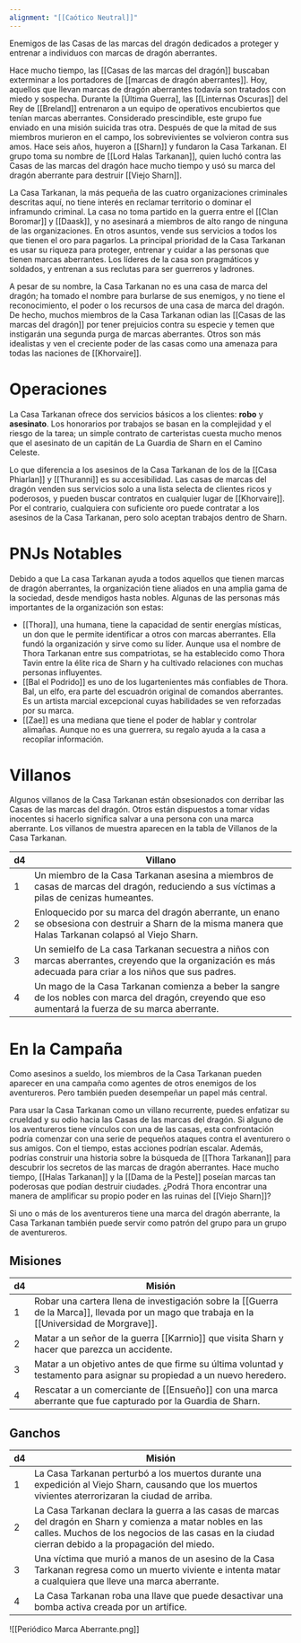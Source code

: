 ```yaml
---
alignment: "[[Caótico Neutral]]"
---
```

Enemigos de las Casas de las marcas del dragón dedicados a proteger y entrenar a individuos con marcas de dragón aberrantes.

Hace mucho tiempo, las [[Casas de las marcas del dragón]] buscaban exterminar a los portadores de [[marcas de dragón aberrantes]]. Hoy, aquellos que llevan marcas de dragón aberrantes todavía son tratados con miedo y sospecha. Durante la [Última Guerra], las [[Linternas Oscuras]] del Rey de [[Breland]] entrenaron a un equipo de operativos encubiertos que tenían marcas aberrantes. Considerado prescindible, este grupo fue enviado en una misión suicida tras otra. Después de que la mitad de sus miembros murieron en el campo, los sobrevivientes se volvieron contra sus amos. Hace seis años, huyeron a [[Sharn]] y fundaron la Casa Tarkanan. El grupo toma su nombre de [[Lord Halas Tarkanan]], quien luchó contra las Casas de las marcas del dragón hace mucho tiempo y usó su marca del dragón aberrante para destruir [[Viejo Sharn]].

La Casa Tarkanan, la más pequeña de las cuatro organizaciones criminales descritas aquí, no tiene interés en reclamar territorio o dominar el inframundo criminal. La casa no toma partido en la guerra entre el [[Clan Boromar]] y [[Daask]], y no asesinará a miembros de alto rango de ninguna de las organizaciones. En otros asuntos, vende sus servicios a todos los que tienen el oro para pagarlos. La principal prioridad de la Casa Tarkanan es usar su riqueza para proteger, entrenar y cuidar a las personas que tienen marcas aberrantes. Los líderes de la casa son pragmáticos y soldados, y entrenan a sus reclutas para ser guerreros y ladrones.

A pesar de su nombre, la Casa Tarkanan no es una casa de marca del dragón; ha tomado el nombre para burlarse de sus enemigos, y no tiene el reconocimiento, el poder o los recursos de una casa de marca del dragón. De hecho, muchos miembros de la Casa Tarkanan odian las [[Casas de las marcas del dragón]] por tener prejuicios contra su especie y temen que instigarán una segunda purga de marcas aberrantes. Otros son más idealistas y ven el creciente poder de las casas como una amenaza para todas las naciones de [[Khorvaire]].

# Operaciones

La Casa Tarkanan ofrece dos servicios básicos a los clientes: **robo** y **asesinato**. Los honorarios por trabajos se basan en la complejidad y el riesgo de la tarea; un simple contrato de carteristas cuesta mucho menos que el asesinato de un capitán de La Guardia de Sharn en el Camino Celeste.

Lo que diferencia a los asesinos de la Casa Tarkanan de los de la [[Casa Phiarlan]] y [[Thuranni]] es su accesibilidad. Las casas de marcas del dragón venden sus servicios solo a una lista selecta de clientes ricos y poderosos, y pueden buscar contratos en cualquier lugar de [[Khorvaire]]. Por el contrario, cualquiera con suficiente oro puede contratar a los asesinos de la Casa Tarkanan, pero solo aceptan trabajos dentro de Sharn.

# PNJs Notables

Debido a que La casa Tarkanan ayuda a todos aquellos que tienen marcas de dragón aberrantes, la organización tiene aliados en una amplia gama de la sociedad, desde mendigos hasta nobles. Algunas de las personas más importantes de la organización son estas:

- [[Thora]], una humana, tiene la capacidad de sentir energías místicas, un don que le permite identificar a otros con marcas aberrantes. Ella fundó la organización y sirve como su líder. Aunque usa el nombre de Thora Tarkanan entre sus compatriotas, se ha establecido como Thora Tavin entre la élite rica de Sharn y ha cultivado relaciones con muchas personas influyentes.
- [[Bal el Podrido]] es uno de los lugartenientes más confiables de Thora. Bal, un elfo, era parte del escuadrón original de comandos aberrantes. Es un artista marcial excepcional cuyas habilidades se ven reforzadas por su marca.
- [[Zae]] es una mediana que tiene el poder de hablar y controlar alimañas. Aunque no es una guerrera, su regalo ayuda a la casa a recopilar información.

# Villanos

Algunos villanos de la Casa Tarkanan están obsesionados con derribar las Casas de las marcas del dragón. Otros están dispuestos a tomar vidas inocentes si hacerlo significa salvar a una persona con una marca aberrante. Los villanos de muestra aparecen en la tabla de Villanos de la Casa Tarkanan.

| d4  | Villano                                                                                                                                                          |
| --- | ---------------------------------------------------------------------------------------------------------------------------------------------------------------- |
| 1   | Un miembro de la Casa Tarkanan asesina a miembros de casas de marcas del dragón, reduciendo a sus víctimas a pilas de cenizas humeantes.                       |
| 2   | Enloquecido por su marca del dragón aberrante, un enano se obsesiona con destruir a Sharn de la misma manera que Halas Tarkanan colapsó al Viejo Sharn.        |
| 3   | Un semielfo de La casa Tarkanan secuestra a niños con marcas aberrantes, creyendo que la organización es más adecuada para criar a los niños que sus padres. |
| 4   | Un mago de la Casa Tarkanan comienza a beber la sangre de los nobles con marca del dragón, creyendo que eso aumentará la fuerza de su marca aberrante.         |

# En la Campaña

Como asesinos a sueldo, los miembros de la Casa Tarkanan pueden aparecer en una campaña como agentes de otros enemigos de los aventureros. Pero también pueden desempeñar un papel más central.

Para usar la Casa Tarkanan como un villano recurrente, puedes enfatizar su crueldad y su odio hacia las Casas de las marcas del dragón. Si alguno de los aventureros tiene vínculos con una de las casas, esta confrontación podría comenzar con una serie de pequeños ataques contra el aventurero o sus amigos. Con el tiempo, estas acciones podrían escalar. Además, podrías construir una historia sobre la búsqueda de [[Thora Tarkanan]] para descubrir los secretos de las marcas de dragón aberrantes. Hace mucho tiempo, [[Halas Tarkanan]] y la [[Dama de la Peste]] poseían marcas tan poderosas que podían destruir ciudades. ¿Podrá Thora encontrar una manera de amplificar su propio poder en las ruinas del [[Viejo Sharn]]?

Si uno o más de los aventureros tiene una marca del dragón aberrante, la Casa Tarkanan también puede servir como patrón del grupo para un grupo de aventureros.

## Misiones

| d4  | Misión                                                                                                                                        |
| --- | --------------------------------------------------------------------------------------------------------------------------------------------- |
| 1   | Robar una cartera llena de investigación sobre la [[Guerra de la Marca]], llevada por un mago que trabaja en la [[Universidad de Morgrave]]. |
| 2   | Matar a un señor de la guerra [[Karrnio]] que visita Sharn y hacer que parezca un accidente.                                                 |
| 3   | Matar a un objetivo antes de que firme su última voluntad y testamento para asignar su propiedad a un nuevo heredero.                        |
| 4   | Rescatar a un comerciante de [[Ensueño]] con una marca aberrante que fue capturado por la Guardia de Sharn.                                  |
## Ganchos

| d4  | Misión                                                                                                                                                                                                              |
| --- | ------------------------------------------------------------------------------------------------------------------------------------------------------------------------------------------------------------------- |
| 1   | La Casa Tarkanan perturbó a los muertos durante una expedición al Viejo Sharn, causando que los muertos vivientes aterrorizaran la ciudad de arriba.                                                              |
| 2   | La Casa Tarkanan declara la guerra a las casas de marcas del dragón en Sharn y comienza a matar nobles en las calles. Muchos de los negocios de las casas en la ciudad cierran debido a la propagación del miedo. |
| 3   | Una víctima que murió a manos de un asesino de la Casa Tarkanan regresa como un muerto viviente e intenta matar a cualquiera que lleve una marca aberrante.                                                       |
| 4   | La Casa Tarkanan roba una llave que puede desactivar una bomba activa creada por un artífice.                                                                                                                      |

![[Periódico Marca Aberrante.png]]